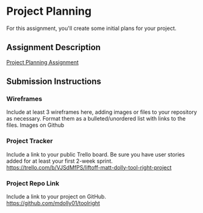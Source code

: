 # Project Planning
For this assignment, you'll create some initial plans for your project.

## Assignment Description
[Project Planning Assignment](https://education.launchcode.org/liftoff/modules/assignments/project-planning)

## Submission Instructions

### Wireframes

Include at least 3 wireframes here, adding images or files to your repository as necessary. Format them as a bulleted/unordered list with links to the files.
Images on Github

### Project Tracker

Include a link to your public Trello board. Be sure you have user stories added for at least your first 2-week sprint.
https://trello.com/b/VJSdMfPS/liftoff-matt-dolly-tool-right-project

### Project Repo Link

Include a link to your project on GitHub.
https://github.com/mdolly01/toolright